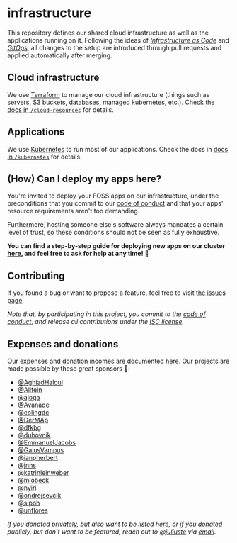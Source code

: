 # infrastructure

This repository defines our shared cloud infrastructure as well as the applications running on it. Following the ideas of *[Infrastructure as Code](https://en.wikipedia.org/wiki/Infrastructure_as_code)* and *[GitOps](https://www.redhat.com/en/topics/devops/what-is-gitops)*, all changes to the setup are introduced through pull requests and applied automatically after merging.

## Cloud infrastructure

We use [Terraform](https://www.terraform.io/) to manage our cloud infrastructure (things such as servers, S3 buckets, databases, managed kubernetes, etc.). Check the [docs in `/cloud-resources`](./cloud-resources/) for details.

## Applications

We use [Kubernetes](https://en.wikipedia.org/wiki/Kubernetes) to run most of our applications. Check the docs in [docs in `/kubernetes`](./kubernetes/) for details.

## (How) Can I deploy my apps here?

You're invited to deploy your FOSS apps on our infrastructure, under the preconditions that you commit to our [code of conduct](./code-of-conduct.md) and that your apps' resource requirements aren't too demanding.

Furthermore, hosting someone else's software always mandates a certain level of trust, so these conditions should not be seen as fully exhaustive.

**You can find a step-by-step guide for deploying new apps on our cluster [here](./kubernetes/#how-can-i-deploy-my-own-app), and feel free to ask for help at any time! 🙂**

## Contributing

If you found a bug or want to propose a feature, feel free to visit [the issues page](https://github.com/public-transport/infrastructure/issues).

_Note that, by participating in this project, you commit to the [code of conduct](code-of-conduct.md), and release all contributions under the [ISC license](https://opensource.org/licenses/ISC)._

## Expenses and donations

Our expenses and donation incomes are documented [here](./cloud-resources/expenses/readme.md). Our projects are made possible by these great sponsors 💚:

- [@AghiadHaloul](https://github.com/AghiadHaloul)
- [@Allfein](https://github.com/Allfein)
- [@ajoga](https://github.com/ajoga)
- [@Avanade](https://github.com/Avanade)
- [@colingdc](https://github.com/colingdc)
- [@DerMAp](https://github.com/DerMAp)
- [@dfkbg](https://github.com/dfkbg)
- [@duhovnik](https://github.com/duhovnik)
- [@EmmanuelJacobs](https://github.com/EmmanuelJacobs)
- [@GaiusVampus](https://github.com/GaiusVampus)
- [@ianpherbert](https://github.com/ianpherbert)
- [@jnns](https://github.com/jnns)
- [@katrinleinweber](https://github.com/katrinleinweber)
- [@mlobeck](https://github.com/mlobeck)
- [@nyiri](https://github.com/nyiri)
- [@ondrejsevcik](https://github.com/ondrejsevcik)
- [@sipoh](https://github.com/sipoh)
- [@unflores](https://github.com/unflores)

_If you donated privately, but also want to be listed here, or if you donated publicly, but don't want to be featured, reach out to [@juliuste](https://github.com/juliuste) via [email](mailto:mail@juliustens.eu)._
